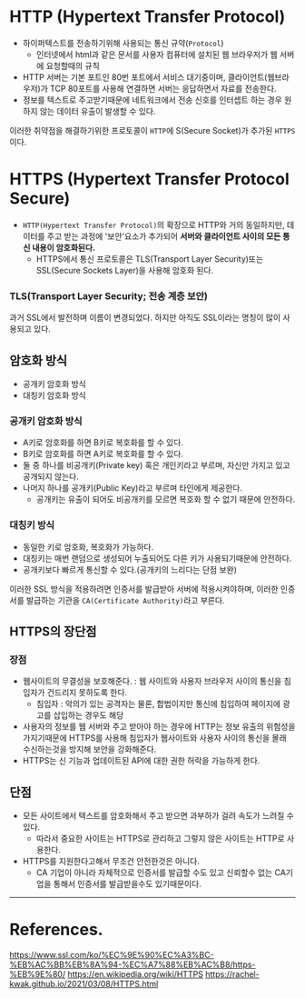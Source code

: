 # HTTP (Hypertext Transfer Protocol)
- 하이퍼텍스트를 전송하기위해 사용되는 통신 규약(`Protocol`)
    - 인터넷에서 html과 같은 문서를 사용자 컴퓨터에 설치된 웹 브라우저가 웹 서버에 요청할때의 규칙
- HTTP 서버는 기본 포트인 80번 포트에서 서비스 대기중이며, 클라이언트(웹브라우저)가 TCP 80포트를 사용해 연결하면 서버는 응답하면서 자료를 전송한다.
- 정보를 텍스트로 주고받기때문에 네트워크에서 전송 신호를 인터셉트 하는 경우 원하지 않는 데이터 유출이 발생할 수 있다.

이러한 취약점을 해결하기위한 프로토콜이 `HTTP`에 S(Secure Socket)가 추가된 `HTTPS`이다.

# HTTPS (Hypertext Transfer Protocol Secure)
- `HTTP(Hypertext Transfer Protocol)`의 확장으로 HTTP와 거의 동일하지만, 데이터를 주고 받는 과정에 '보안'요소가 추가되어 **서버와 클라이언트 사이의 모든 통신 내용이 암호화된다.**
    - HTTPS에서 통신 프로토콜은 TLS(Transport Layer Security)또는 SSL(Secure Sockets Layer)을 사용해 암호화 된다.
 
### TLS(Transport Layer Security; 전송 계층 보안)
과거 SSL에서 발전하며 이름이 변경되었다.
하지만 아직도 SSL이라는 명칭이 많이 사용되고 있다.


## 암호화 방식
- 공개키 암호화 방식
- 대칭키 암호화 방식

### 공개키 암호화 방식
- A키로 암호화를 하면 B키로 복호화를 할 수 있다.
- B키로 암호화를 하면 A키로 복호화를 할 수 있다.
- 둘 중 하나를 비공개키(Private key) 혹은 개인키라고 부르며, 자신만 가지고 있고 공개되지 않는다.
- 나머지 하나를 공개키(Public Key)라고 부르며 타인에게 제공한다. 
    - 공개키는 유출이 되어도 비공개키를 모르면 복호화 할 수 없기 때문에 안전하다.

### 대칭키 방식
- 동일한 키로 암호화, 복호화가 가능하다.
- 대칭키는 매번 랜덤으로 생성되어 누출되어도 다른 키가 사용되기때문에 안전하다.
- 공개키보다 빠르게 통신할 수 있다.(공개키의 느리다는 단점 보완)

이러한 SSL 방식을 적용하려면 인증서를 발급받아 서버에 적용시켜야하며, 이러한 인증서를 발급하는 기관을 `CA(Certificate Authority)`라고 부른다.

## HTTPS의 장단점
### 장점
- 웹사이트의 무결성을 보호해준다. : 웹 사이트와 사용자 브라우저 사이의 통신을 침입자가 건드리지 못하도록 한다.
    - 침입자 : 악의가 있는 공격자는 물론, 합법이지만 통신에 침입하여 페이지에 광고를 삽입하는 경우도 해당
- 사용자의 정보를 웹 서버와 주고 받아야 하는 경우에 HTTP는 정보 유출의 위험성을 가지기때문에 HTTPS를 사용해 침입자가 웹사이트와 사용자 사이의 통신을 몰래 수신하는것을 방지해 보안을 강화해준다.
- HTTPS는 신 기능과 업데이트된 API에 대한 권한 허락을 가능하게 한다.

## 단점
- 모든 사이트에서 텍스트를 암호화해서 주고 받으면 과부하가 걸려 속도가 느려질 수 있다. 
    - 따라서 중요한 사이트는 HTTPS로 관리하고 그렇지 않은 사이트는 HTTP로 사용한다.
- HTTPS를 지원한다고해서 무조건 안전한것은 아니다.
    - CA 기업이 아니라 자체적으로 인증서를 발급할 수도 있고 신뢰할수 없는 CA기업을 통해서 인증서를 발급받을수도 있기때문이다.

---
# References.
https://www.ssl.com/ko/%EC%9E%90%EC%A3%BC-%EB%AC%BB%EB%8A%94-%EC%A7%88%EB%AC%B8/https-%EB%9E%80/
https://en.wikipedia.org/wiki/HTTPS
https://rachel-kwak.github.io/2021/03/08/HTTPS.html